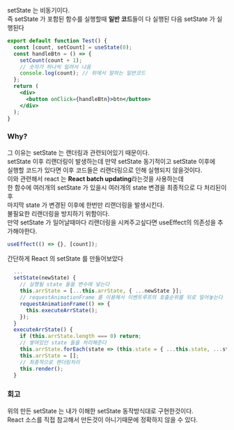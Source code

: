 setState 는 비동기이다.  
즉 setState 가 포함된 함수를 실행할때
**일반 코드**들이 다 실행된 다음 setState 가 실행된다

```jsx
export default function Test() {
  const [count, setCount] = useState(0);
  const handleBtn = () => {
    setCount(count + 1);
    // 숫자가 하나씩 밀려서 나옴
    console.log(count); // 위에서 말하는 일반코드
  };
  return (
    <div>
      <button onClick={handleBtn}>btn</button>
    </div>
  );
}
```

### Why?

그 이유는 setState 는 랜더링과 관련되어있기 때문이다.  
setState 이후 리랜더링이 발생하는데 만약 setState 동기적이고 setState 이후에  
실행할 코드가 있다면 이후 코드들은 리랜더링으로 인해 실행되지 않을것이다.  
이와 관련해서 react 는 **React batch updating**라는것을 사용하는데  
한 함수에 여러개의 setState 가 있을시 여러개의 state 변경을 최종적으로 다 처리된이후  
마지막 state 가 변경된 이후에 한번만 리랜더링을 발생시킨다.  
불필요한 리랜더링을 방지하기 위함이다.  
만약 setState 가 일어날때마다 리랜더링을 시켜주고싶다면 useEffect의 의존성을 추가해야한다.

```jsx
useEffect(() => {}, [count]);
```

간단하게 React 의 setState 를 만들어보았다

```jsx
  ...
  setState(newState) {
    // 실행될 state 들을 변수에 넣는다
	this.arrState = [...this.arrState, { ...newState }];
    // requestAnimationFrame 를 이용해서 이벤트루프의 호출순위를 뒤로 밀어놓는다
	requestAnimationFrame(() => {
      this.executeArrState();
    });
  }
  executeArrState() {
    if (this.arrState.length === 0) return;
	// 쌓여있던 state 들을 처리해준다
    this.arrState.forEach(state => (this.state = { ...this.state, ...state }));
    this.arrState = [];
	// 최종적으로 랜더링처리
    this.render();
  }
```

### 회고

위의 만든 setState 는 내가 이해한 setState 동작방식대로 구현한것이다.  
React 소스를 직접 참고해서 만든것이 아니기때문에 정확하지 않을 수 있다.
